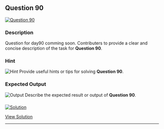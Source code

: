 


## Question 90
<a href="https://github.com/alishgosai/Javascript-Exercise-and-Solutions/blob/master/questions/Question90.md" target="_blank">
  <img src="https://img.shields.io/badge/Question-90-purple?style=for-the-badge&logoSize=60" alt="Question 90">
</a>

### **Description**
Question for day90 comming soon.
Contributers to provide a clear and concise description of the task for **Question 90**.

### **Hint**
![Hint](https://img.shields.io/badge/Hint:-blue)
Provide useful hints or tips for solving **Question 90**.

### **Expected Output**
![Output](https://img.shields.io/badge/Output:-blue)
Describe the expected result or output of **Question 90**.

### <a href="https://github.com/alishgosai/Javascript-Exercise-and-Solutions/blob/master/solutions/Solution90.js" target="_blank">
  <img src="https://img.shields.io/badge/Solution-1f8e00?style=for-the-badge&logo=solution&logoColor=white" alt="Solution">
</a>

<a href="https://github.com/alishgosai/Javascript-Exercise-and-Solutions/blob/master/solutions/Solution90.js" target="_blank">View Solution</a>

---

